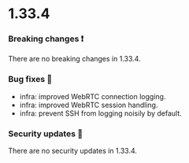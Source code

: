 # 1.33.4

### Breaking changes ❗

There are no breaking changes in 1.33.4.

### Bug fixes 🐛

- infra: improved WebRTC connection logging.
- infra: improved WebRTC session handling.
- infra: prevent SSH from logging noisily by default.

### Security updates 🔐

There are no security updates in 1.33.4.
